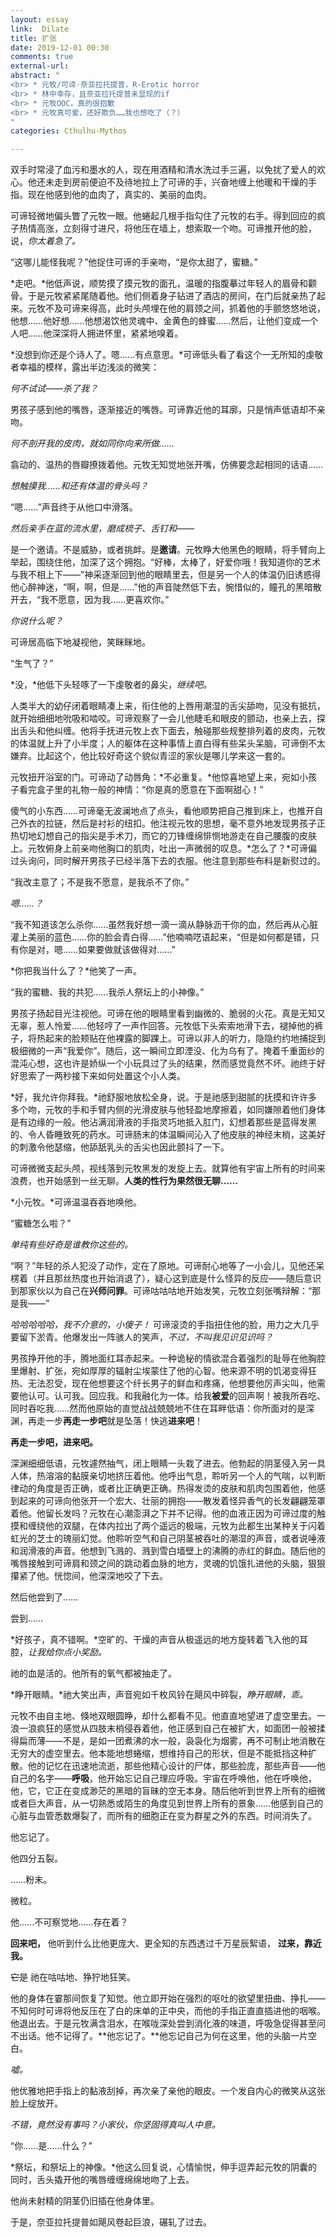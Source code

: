 ```yaml
---
layout: essay
link:  Dilate
title: 扩张
date: 2019-12-01 00:30
comments: true
external-url:
abstract: "
<br> * 元牧/可谛·奈亚拉托提普，R-Erotic horror
<br> * 林中幸存，且奈亚拉托提普未显现的if
<br> * 元牧OOC，真的很抱歉
<br> * 元牧真可爱，还好欺负……我也想吃了（？）
"
categories: Cthulhu-Mythos

---
```

双手时常浸了血污和墨水的人，现在用酒精和清水洗过手三遍，以免扰了爱人的欢心。他还未走到房前便迫不及待地拉上了可谛的手，兴奋地缠上他暖和干燥的手指。现在他感到他的血肉了，真实的、美丽的血肉。

可谛轻微地偏头瞥了元牧一眼。他蜷起几根手指勾住了元牧的右手。得到回应的疯子热情高涨，立刻得寸进尺，将他压在墙上，想索取一个吻。可谛推开他的脸，说，*你太着急了。*

“这哪儿能怪我呢？”他捉住可谛的手亲吻，“是你太甜了，蜜糖。”

*走吧。*他低声说，顺势摸了摸元牧的面孔，温暖的指腹摹过年轻人的眉骨和颧骨。于是元牧紧紧尾随着他。他们侧着身子钻进了酒店的房间，在门后就亲热了起来。元牧不及可谛来得高，此时头颅埋在他的肩颈之间，抓着他的手颤悠悠地说，他想……他好想……他想渴饮他灵魂中、金黄色的蜂蜜……然后，让他们变成一个人吧……他深深将人拥进怀里，紧紧地嗅着。

*没想到你还是个诗人了。嗯……有点意思。*可谛低头看了看这个一无所知的虔敬者幸福的模样，露出半边浅淡的微笑：

*何不试试——杀了我？*

男孩子感到他的嘴唇，逐渐接近的嘴唇。可谛靠近他的耳廓，只是悄声低语却不亲吻。

*何不剖开我的皮肉，就如同你向来所做……*

翕动的、温热的唇瓣撩拨着他。元牧无知觉地张开嘴，仿佛要念起相同的话语……

*想触摸我……和还有体温的骨头吗？*

“嗯……”声音终于从他口中滑落。

*然后亲手在蓝的流水里，磨成梳子、舌钉和——*

是一个邀请。不是威胁，或者挑衅。是**邀请**。元牧睁大他黑色的眼睛，将手臂向上举起，围绕住他，加深了这个拥抱。“好棒，太棒了，好爱你哦！我知道你的艺术与我不相上下——”神采逐渐回到他的眼睛里去，但是另一个人的体温仍旧诱惑得他心醉神迷，“啊，啊，但是……”他的声音陡然低下去，惋惜似的，瞳孔的黑暗散开去，“我不愿意，因为我……更喜欢你。”

*你说什么呢？*

可谛居高临下地凝视他，笑眯眯地。

“生气了？”

*没，*他低下头轻啄了一下虔敬者的鼻尖，*继续吧。*

人类半大的幼仔闭着眼睛凑上来，衔住他的上唇用潮湿的舌尖舔吻，见没有抵抗，就开始细细地吮吸和啮咬。可谛观察了一会儿他睫毛和眼皮的颤动，也亲上去，探出舌头和他纠缠。他将手抚进元牧上衣下面去，触碰那些规整排列着的皮肉，元牧的体温就上升了小半度；人的躯体在这种事情上直白得有些呆头呆脑，可谛倒不太嫌弃。比起这个，他比较好奇这个貌似青涩的家伙是哪儿学来这一套的。

元牧扭开浴室的门。可谛动了动唇角：*不必重复。*他惊喜地望上来，宛如小孩子看完盒子里的礼物一般的神情：“你是真的愿意在下面啊甜心！”

傻气的小东西……可谛毫无波澜地点了点头，看他顺势把自己推到床上，也推开自己外衣的拉链，然后是衬衫的纽扣。他注视元牧的思想，毫不意外地发现男孩子正热切地幻想自己的指尖是手术刀，而它的刀锋缠绵悱恻地游走在自己腰腹的皮肤上。元牧俯身上前亲吻他胸口的肌肉，吐出一声微弱的叹息。*怎么了？*可谛偏过头询问，同时解开男孩子已经半落下去的衣服。他注意到那些布料是新熨过的。

“我改主意了；不是我不愿意，是我杀不了你。”

*嗯……？*

“我不知道该怎么杀你……虽然我好想一滴一滴从静脉沥干你的血，然后再从心脏灌上美丽的蓝色……你的脸会青白得……”他喃喃呓语起来，“但是如何都是错，只有你是对，嗯……如果要做就该做得对……”

*你把我当什么了？*他笑了一声。

“我的蜜糖、我的共犯……我杀人祭坛上的小神像。”

男孩子扬起目光注视他。可谛在他的眼睛里看到幽微的、脆弱的火花。真是无知又无辜，惹人怜爱……他轻哼了一声作回答。元牧低下头索索地滑下去，褪掉他的裤子，将热起来的脸颊贴在他裸露的脚踝上。可谛以非人的听力，隐隐约约地捕捉到极细微的一声“我爱你”。随后，这一瞬间立即湮没、化为乌有了。掩着千重面纱的混沌心想，这也许是娇纵一个小玩具过了头的结果，然而感觉竟然不坏。祂终于好好思索了一两秒接下来如何处置这个小人类。

*好，我允许你拜我。*祂舒服地放松全身，说。于是祂感到甜腻的抚摸和许许多多个吻，元牧的手和手臂内侧的光滑皮肤与他轻盈地摩擦着，如同嫌隙着他们身体是有边缘的一般。他沾满润滑液的手指灵巧地抵入肛门，幻想着那些是蓝得发黑的、令人昏睡致死的药水。可谛肠末的体温瞬间沁入了他皮肤的神经末梢，这美好的刺激令他瑟缩，他舔舐乳头的舌尖也因此颤抖了一下。

可谛微微支起头颅，视线落到元牧黑发的发旋上去。就算他有宇宙上所有的时间来浪费，也开始感到一丝无聊。**人类的性行为果然很无聊……** 

*小元牧。*可谛温温吞吞地唤他。

“蜜糖怎么啦？”

*单纯有些好奇是谁教你这些的。*

“啊？”年轻的杀人犯没了动作，定在了原地。可谛耐心地等了一小会儿，见他还呆楞着（并且那丝热度也开始消退了），疑心这到底是什么怪异的反应——随后意识到那家伙以为自己在**兴师问罪**。可谛咕咕咕地开始发笑，元牧立刻张嘴辩解：“那是我——”

*哈哈哈哈哈，我不介意的，小傻子！* 可谛滚烫的手指扭住他的脸，用力之大几乎要留下淤青。他爆发出一阵骇人的笑声，*不过，不叫我见识见识吗？*

男孩挣开他的手，腾地面红耳赤起来。一种诡秘的情欲混合着强烈的耻辱在他胸腔里爆射、扩张，宛如厚厚的辐射尘埃蒙住了他的心智。他来源不明的饥渴变得狂热、无法忍受，现在他想要这个纤长男子的鲜血和疼痛，他想要他厉声尖叫，他需要他认可。认可我。回应我。和我融化为一体。给我**被爱**的回声啊！被我所吞吃、同时吞吃我……然而他原始的直觉战战兢兢地不住在耳畔低语：你所面对的是深渊，再走一步**再走一步吧**就是坠落！快逃**进来吧**！

**再走一步吧，进来吧。**

深渊细细低语，元牧遽然抽气，闭上眼睛一头栽了进去。他勃起的阴茎侵入另一具人体，热溶溶的黏膜亲切地挤压着他。他呼出气息，聆听另一个人的气喘，以判断律动的角度是否正确，或者比正确更正确。热得发烫的皮肤和肌肉包围着他，他感到起来的可谛向他张开一个宏大、壮丽的拥抱——散发着怪异香气的长发翩翩笼罩着他。他留长发吗？元牧在心潮澎湃之下并不记得。他的血液正因为可谛过度的触摸和缠绕他的双腿，在体内拉出了两个遥远的极端，元牧为此都生出某种关于闪着虹光的芝士的瑰丽幻觉。他聆听空气和自己阴茎被吞吐的潮湿的声音，或者说唾液和润滑液的声音。他想到飞溅的、溅到雪白墙壁上的沸腾的赤红的鲜血。随后他的嘴唇接触到可谛肩和颈之间的跳动着血脉的地方，灵魂的饥饿扎进他的头脑，狠狠攥紧了他。恍惚间，他深深地咬了下去。

然后他尝到了……

尝到……

*好孩子，真不错啊。*空旷的、干燥的声音从极遥远的地方旋转着飞入他的耳腔，*让我给你点小奖励。*

祂的血是活的。他所有的氧气都被抽走了。

*睁开眼睛。*祂大笑出声，声音宛如千枚风铃在飓风中碎裂，*睁开眼睛，乖。*

元牧不由自主地、倏地双眼圆睁，却什么都看不见。他直直地望进了虚空里去。一浪一浪疯狂的感觉从四肢末梢侵吞着他，他正感到自己在被扩大，如面团一般被揉得扁而薄——不是，是如一团煮沸的水一般，袅袅化为烟雾，再不可制止地消散在无穷大的虚空里去。他本能地想蜷缩，想维持自己的形状，但是不能抵挡这种扩散。他的记忆在迅速地流逝，那些他精心设计的尸体，那些脸庞，那些声音——他自己的名字——**呼吸**，他开始忘记自己理应呼吸。宇宙在呼唤他，他在呼唤他，他，它，它正在变成渺茫的黑暗的盲昧的空无本身。随后他听到世界上所有的细微或者巨大声音，从一切熟悉或陌生的角度见到世界上所有的景象……他感到自己的心脏与血管悉数爆裂了，而所有的细胞正在变为群星之外的东西。时间消失了。

他忘记了。

他四分五裂。

……粉末。

微粒。

他……不可察觉地……存在着？

**回来吧，** 他听到什么比他更庞大、更全知的东西透过千万星辰絮语， **过来，靠近我。**

~~它是~~ 祂在咕咕地、狰狞地狂笑。

他的身体在霎那间恢复了知觉。他立即开始在强烈的呕吐的欲望里扭曲、挣扎——不知何时可谛将他反压在了白的床单的正中央，而他的手指正直直插进他的咽喉。他退出去。于是元牧满含泪水，在喉咙深处尝到消化液的味道，呼吸急促得甚至问不出话。他不记得了。**他忘记了。**他忘记自己为何在这里，他的头脑一片空白。

*嘘。*

他优雅地把手指上的黏液刮掉，再次亲了亲他的眼皮。一个发自内心的微笑从这张脸上绽放开。

*不错，竟然没有事吗？小家伙，你坚固得真叫人中意。*

“你……是……什么？”

*祭坛，和祭坛上的神像。*他这么回复说，心情愉悦，伸手逗弄起元牧的阴囊的同时，舌头撬开他的嘴唇缠缠绵绵地吻了上去。

他尚未射精的阴茎仍旧插在他身体里。

于是，奈亚拉托提普如飓风卷起巨浪，碾轧了过去。
